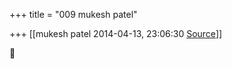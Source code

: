 +++
title = "009 mukesh patel"

+++
[[mukesh patel	2014-04-13, 23:06:30 [Source](https://groups.google.com/g/samskrita/c/YNqfQzRqwzg)]]





